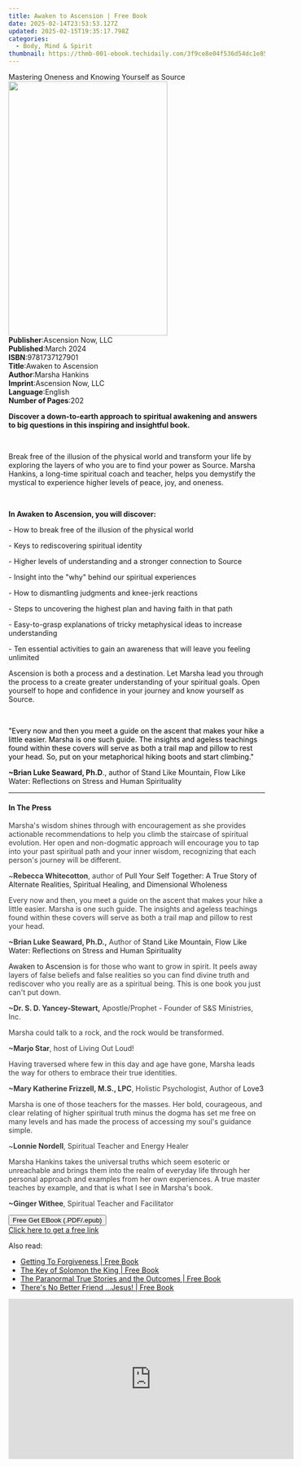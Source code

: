 ```yaml
---
title: Awaken to Ascension | Free Book
date: 2025-02-14T23:53:53.127Z
updated: 2025-02-15T19:35:17.798Z
categories:
  - Body, Mind & Spirit
thumbnail: https://thmb-001-ebook.techidaily.com/3f9ce8e04f536d54dc1e854b4cc994a66f3fd1b30fe3a3dc8f3da5609090b43b.jpg
---
```

<main id="book-container">
  <div class="flex flex-col">
    <div class="book-brief flex-1 py-6 px-4 sm:p-6 md:py-10 md:px-8">
      <!-- brief-->
      <div class="book-brief-main">
        Mastering Oneness and Knowing Yourself as Source
      </div>
    </div>
    <div
      class="book-meta-info flex-1 grid gap-4 col-start-1 col-end-3 row-start-1 sm:mb-6 sm:grid-cols-4 lg:gap-6 lg:col-start-2 lg:row-end-6 lg:row-span-6 lg:mb-0"
    >
      <div
        class="book-meta-info-left place-content-center mt-4 p-4 text-sm leading-6 col-start-2 col-span-2 dark:text-slate-400"
      >
        <img
          class="w-full h-500 object-cover rounded-lg sm:h-255 sm:col-span-2 lg:col-span-full"
          src="https://img-001-ebook.techidaily.com/380c75e01926550702143b34f032592a1e8f00a0b669dafd3c7129656765e5bf.jpg"
          alt=""
          width="312"
          height="500"
        />
      </div>
      <div
        class="book-meta-info-right mt-2 col-start-1 row-start-2 col-span-3 self-center"
      >
        <!-- meta data  -->
        <div class="flex flex-col px-4 md:px-8">
          <div class="flex-1">
            <strong>Publisher</strong>:<span class="px-2"
              >Ascension Now, LLC</span
            >
          </div>
          <div class="flex-1">
            <strong>Published</strong>:<span class="px-2">March 2024</span>
          </div>
          <div class="flex-1">
            <strong>ISBN</strong>:<span class="px-2">9781737127901</span>
          </div>
          <div class="flex-1">
            <strong>Title</strong>:<span class="px-2">Awaken to Ascension</span>
          </div>
          <div class="flex-1">
            <strong>Author</strong>:<span class="px-2">Marsha Hankins</span>
          </div>
          <div class="flex-1">
            <strong>Imprint</strong>:<span class="px-2"
              >Ascension Now, LLC</span
            >
          </div>
          <div class="flex-1">
            <strong>Language</strong>:<span class="px-2">English</span>
          </div>
          <div class="flex-1">
            <strong>Number of Pages</strong>:<span class="px-2">202</span>
          </div>
        </div>
      </div>
    </div>
    <div class="book-description flex-1 py-6 px-4 sm:p-6 md:py-10 md:px-8">
      <div class="book-description-main">
        <div accordion-content="" id="description">
          <p>
            <strong
              >Discover a down-to-earth approach to spiritual awakening and
              answers to big questions in this inspiring and insightful book.
            </strong>
          </p>
          <p><strong>&nbsp;</strong></p>
          <p>
            Break free of the illusion of the physical world and transform your
            life by exploring the layers of who you are to find your power as
            Source. Marsha Hankins, a long-time spiritual coach and teacher,
            helps you demystify the mystical to experience higher levels of
            peace, joy, and oneness.
          </p>
          <p><br /></p>
          <p><strong>In Awaken to Ascension, you will discover:</strong></p>
          <p>- How to break free of the illusion of the physical world</p>
          <p>- Keys to rediscovering spiritual identity</p>
          <p>
            - Higher levels of understanding and a stronger connection to Source
          </p>
          <p>- Insight into the "why" behind our spiritual experiences</p>
          <p>- How to dismantling judgments and knee-jerk reactions</p>
          <p>
            - Steps to uncovering the highest plan and having faith in that path
          </p>
          <p>
            - Easy-to-grasp explanations of tricky metaphysical ideas to
            increase understanding
          </p>
          <p>
            - Ten essential activities to gain an awareness that will leave you
            feeling unlimited
          </p>
          <p></p>
          <p></p>
          <p>
            Ascension is both a process and a destination. Let Marsha lead you
            through the process to a create greater understanding of your
            spiritual goals. Open yourself to hope and confidence in your
            journey and know yourself as Source.
          </p>
          <p class="ql-align-justify"><br /></p>
          <p class="ql-align-justify">
            <span style="color: rgb(0, 0, 0)"
              >"Every now and then you meet a guide on the ascent that makes
              your hike a little easier. Marsha is one such guide. The insights
              and ageless teachings found within these covers will serve as both
              a trail map and pillow to rest your head. So, put on your
              metaphorical hiking boots and start climbing."</span
            >
          </p>
          <p>
            <strong style="color: rgb(0, 0, 0)">~</strong
            ><strong>Brian Luke Seaward, Ph.D</strong>., author of Stand Like
            Mountain, Flow Like Water: Reflections on Stress and Human
            Spirituality&nbsp;
          </p>
        </div>
        <div class="accordion-fader"></div>
      </div>
    </div>
    <div class="book-excerpts flex-1 py-6 px-4 sm:p-6 md:py-10 md:px-8">
      <!-- excerpts-->
      <div class="book-excerpts-main">
        <hr />
        <h4 class="placeholder placeholder-heading">
          <span>In The Press</span>
        </h4>
        <p></p>
        <p>
          <span style="color: rgba(58, 58, 58, 1)"
            >Marsha's wisdom shines through with encouragement as she provides
            actionable recommendations to help you climb the staircase of
            spiritual evolution. Her open and non-dogmatic approach will
            encourage you to tap into your past spiritual path and your inner
            wisdom, recognizing that each person's journey will be
            different.&nbsp;</span
          >
        </p>
        <p>
          <span style="color: rgba(58, 58, 58, 1)"> ~</span
          ><strong style="color: rgba(58, 58, 58, 1)"
            >Rebecca Whitecotton</strong
          ><span style="color: rgba(58, 58, 58, 1)">, author of&nbsp;</span>Pull
          Your Self Together:&nbsp;A True Story of Alternate Realities,
          Spiritual Healing, and Dimensional Wholeness
        </p>
        <p>
          <span style="color: rgba(58, 58, 58, 1)"
            >Every now and then, you meet a guide on the ascent that makes your
            hike a little easier. Marsha is one such guide. The insights and
            ageless teachings found within these covers will serve as both a
            trail map and pillow to rest your head.
          </span>
        </p>
        <p>
          <strong style="color: rgba(58, 58, 58, 1)"
            >~Brian Luke Seaward, Ph.D.,</strong
          ><span style="color: rgba(58, 58, 58, 1)">&nbsp;Author of&nbsp;</span
          >Stand Like Mountain, Flow Like Water: Reflections on Stress and Human
          Spirituality
        </p>
        <p>
          Awaken to Ascension<span style="color: rgba(58, 58, 58, 1)"
            >&nbsp;is for those who want to grow in spirit. It peels away layers
            of false beliefs and false realities so you can find divine truth
            and rediscover who you really are as a spiritual being. This is one
            book you just can't put down.
          </span>
        </p>
        <p>
          <strong style="color: rgba(58, 58, 58, 1)"
            >~Dr. S. D. Yancey-Stewart,</strong
          ><span style="color: rgba(58, 58, 58, 1)"
            >&nbsp;Apostle/Prophet - Founder of S&amp;S Ministries, Inc.</span
          >
        </p>
        <p>
          <span style="color: rgba(58, 58, 58, 1)"
            >Marsha could talk to a rock, and the rock would be
            transformed.</span
          >
        </p>
        <p>
          <span style="color: rgba(58, 58, 58, 1)"> </span
          ><strong style="color: rgba(58, 58, 58, 1)">~Marjo Star</strong
          ><span style="color: rgba(58, 58, 58, 1)"
            >, host of Living Out Loud!</span
          >
        </p>
        <p>
          <span style="color: rgba(58, 58, 58, 1)"
            >Having traversed where few in this day and age have gone, Marsha
            leads the way for others to embrace their true identities.</span
          >
        </p>
        <p>
          <span style="color: rgba(58, 58, 58, 1)"> </span
          ><strong style="color: rgba(58, 58, 58, 1)"
            >~Mary Katherine Frizzell, M.S., LPC</strong
          ><span style="color: rgba(58, 58, 58, 1)"
            >, Holistic Psychologist, Author of&nbsp;</span
          >Love3
        </p>
        <p>
          <span style="color: rgba(58, 58, 58, 1)"
            >Marsha is one of those teachers for the masses. Her bold,
            courageous, and clear relating of higher spiritual truth minus the
            dogma has set me free on many levels and has made the process of
            accessing my soul's guidance simple.</span
          >
        </p>
        <p>
          <span style="color: rgba(58, 58, 58, 1)"> ~</span
          ><strong style="color: rgba(58, 58, 58, 1)">Lonnie Nordell</strong
          ><span style="color: rgba(58, 58, 58, 1)"
            >, Spiritual Teacher and Energy Healer</span
          >
        </p>
        <p>
          <span style="color: rgba(58, 58, 58, 1)"
            >Marsha Hankins takes the universal truths which seem esoteric or
            unreachable and brings them into the realm of everyday life through
            her personal approach and examples from her own experiences. A true
            master teaches by example, and that is what I see in Marsha's
            book.</span
          >
        </p>
        <p>
          <span style="color: rgba(58, 58, 58, 1)"> </span
          ><strong style="color: rgba(58, 58, 58, 1)">~Ginger Withee</strong
          ><span style="color: rgba(58, 58, 58, 1)"
            >, Spiritual Teacher and Facilitator</span
          >
        </p>
        <p></p>
      </div>
    </div>
    <div
      class="book-about-author flex-1 py-6 px-4 sm:p-6 md:py-10 md:px-8"
    ></div>
    <div class="book-free-get flex-1 py-6 px-4 sm:p-6 md:py-10 md:px-8">
      <button
        id="btn-free-get"
        class="bg-blue-500 hover:bg-blue-700 text-white font-bold py-2 px-4 rounded"
      >
        Free Get EBook (.PDF/.epub)
      </button>
      <div id="countdown-display" class="px-2 text-lg mt-2"></div>
      <a
        id="free-link"
        class="hidden bg-blue-500 hover:bg-blue-700 text-white font-bold py-2 px-4 rounded"
        href="https://www.ebooks.com/en-us/book/211236152/awaken-to-ascension/marsha-hankins/"
        target="_blank"
        >Click here to get a free link</a
      >
    </div>
    <script>
      let countdownTime = 0;
      let countdownInterval = null;
      document
        .getElementById('btn-free-get')
        .addEventListener('click', startCountdown);
      function startCountdown() {
        countdownTime = new Date().getTime() + 60000 * 3;
        countdownInterval = setInterval(updateCountdown, 1000);
        document.getElementById('btn-free-get').disabled = true;
        document
          .getElementById('btn-free-get')
          .classList.add('bg-gray-500', 'cursor-not-allowed');
      }
      function updateCountdown() {
        let currentTime = new Date().getTime();
        let timeLeft = countdownTime - currentTime;
        let secondsLeft = Math.floor(timeLeft / 1000);
        document.getElementById('countdown-display').innerHTML =
          `Remaining time: ${secondsLeft} seconds.`;
        if (secondsLeft <= 0) {
          clearInterval(countdownInterval);
          document.getElementById('btn-free-get').classList.add('hidden');
          document.getElementById('free-link').classList.remove('hidden');
          document.getElementById('countdown-display').innerHTML = '';
        }
      }
    </script>
  </div>
</main>

<ins class="adsbygoogle"
      style="display:block"
      data-ad-client="ca-pub-7571918770474297"
      data-ad-slot="8358498916"
      data-ad-format="auto"
      data-full-width-responsive="true"></ins>
    

<span class="atpl-alsoreadstyle">Also read:</span>
<div><ul>
<li><a href="https://novels-ebooks.techidaily.com/209887458-9781734066395-getting-to-forgiveness/"><u>Getting To Forgiveness | Free Book</u></a></li>
<li><a href="https://novels-ebooks.techidaily.com/209887191-9781420964523-the-key-of-solomon-the-king/"><u>The Key of Solomon the King | Free Book</u></a></li>
<li><a href="https://novels-ebooks.techidaily.com/209887228-9781951742119-the-paranormal-true-stories-and-the-outcomes/"><u>The Paranormal True Stories and the Outcomes | Free Book</u></a></li>
<li><a href="https://novels-ebooks.techidaily.com/209887240-9781732419520-theres-no-better-friend-jesus/"><u>There's No Better Friend ...Jesus! | Free Book</u></a></li>
</ul></div>

<!-- affiliate ads begin -->
<iframe width="560" height="315" src="https://www.youtube.com/embed/T-ssCD10v2M?si=WVWGNayUiCAkMZzZ" title="YouTube video player" frameborder="0" allow="accelerometer; autoplay; clipboard-write; encrypted-media; gyroscope; picture-in-picture; web-share" referrerpolicy="strict-origin-when-cross-origin" allowfullscreen></iframe>
<!-- affiliate ads end -->

